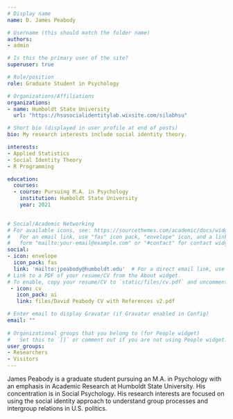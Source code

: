 ```yaml
---
# Display name
name: D. James Peabody

# Username (this should match the folder name)
authors:
- admin

# Is this the primary user of the site?
superuser: true

# Role/position
role: Graduate Student in Psychology

# Organizations/Affiliations
organizations:
- name: Humboldt State University
  url: "https://hsusocialidentitylab.wixsite.com/silabhsu"

# Short bio (displayed in user profile at end of posts)
bio: My research interests include social identity theory.

interests:
- Applied Statistics
- Social Identity Theory
- R Programming

education:
  courses:
  - course: Pursuing M.A. in Psychology
    institution: Humboldt State University
    year: 2021
  

# Social/Academic Networking
# For available icons, see: https://sourcethemes.com/academic/docs/widgets/#icons
#   For an email link, use "fas" icon pack, "envelope" icon, and a link in the
#   form "mailto:your-email@example.com" or "#contact" for contact widget.
social:
- icon: envelope
  icon_pack: fas
  link: 'mailto:jpeabody@humboldt.edu'  # For a direct email link, use "mailto:test@example.org".
# Link to a PDF of your resume/CV from the About widget.
# To enable, copy your resume/CV to `static/files/cv.pdf` and uncomment the lines below.  
 - icon: cv
   icon_pack: ai
   link: files/David Peabody CV with References v2.pdf

# Enter email to display Gravatar (if Gravatar enabled in Config)
email: ""
  
# Organizational groups that you belong to (for People widget)
#   Set this to `[]` or comment out if you are not using People widget.  
user_groups:
- Researchers
- Visitors
---
```


James Peabody is a graduate student pursuing an M.A. in Psychology with an emphasis in Academic Research at Humboldt State University. His concentration is in Social Psychology. His research interests are focused on using the social identity approach to understand group processes and intergroup relations in U.S. politics.

